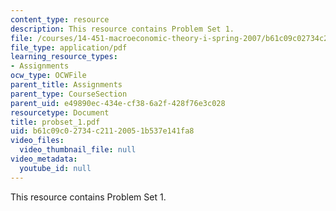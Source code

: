 ```yaml
---
content_type: resource
description: This resource contains Problem Set 1.
file: /courses/14-451-macroeconomic-theory-i-spring-2007/b61c09c02734c21120051b537e141fa8_probset_1.pdf
file_type: application/pdf
learning_resource_types:
- Assignments
ocw_type: OCWFile
parent_title: Assignments
parent_type: CourseSection
parent_uid: e49890ec-434e-cf38-6a2f-428f76e3c028
resourcetype: Document
title: probset_1.pdf
uid: b61c09c0-2734-c211-2005-1b537e141fa8
video_files:
  video_thumbnail_file: null
video_metadata:
  youtube_id: null
---
```

This resource contains Problem Set 1.

